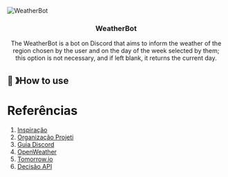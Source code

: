 ![WeatherBot](https://capsule-render.vercel.app/api?type=waving&color=timeAuto&height=300&section=header&text=WeatherBot&fontSize=90)

<h3 align="center">WeatherBot</h3>

<p align="center">The WeatherBot is a bot on Discord that aims to inform the weather of the region chosen by the user and on the day of the week selected by them; this option is not necessary, and if left blank, it returns the current day.</p>

## 📖 》How to use

# Referências

1. [Inspiração](https://zerotomastery-io.translate.goog/blog/node-js-projects-for-beginners-and-above/?_x_tr_sl=en&_x_tr_tl=pt&_x_tr_hl=pt&_x_tr_pto=tc)
2. [Organização Projeti](https://awari.com.br/como-criar-um-projeto-de-backend-com-node-js-guia-completo/)
3. [Guia Discord](https://discordjs.guide/#before-you-begin)
4. [OpenWeather](https://openweathermap.org/)
5. [Tomorrow.io](https://www.tomorrow.io/weather-api/)
6. [Decisão API](https://www.tomorrow.io/blog/tomorrow-vs-openweathermap/)
